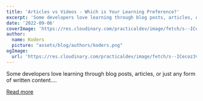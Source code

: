 ```yaml
---
title: 'Articles vs Videos - Which is Your Learning Preference?'
excerpt: 'Some developers love learning through blog posts, articles, or just any form of written content....'
date: '2022-09-06'
coverImage: 'https://res.cloudinary.com/practicaldev/image/fetch/s--ICecoz3v--/c_imagga_scale,f_auto,fl_progressive,h_420,q_auto,w_1000/https://dev-to-uploads.s3.amazonaws.com/uploads/articles/1hkwbofmu2x7jup18wvn.jpg'
author:
  name: Koders
  picture: "assets/blog/authors/koders.png"
ogImage:
  url: 'https://res.cloudinary.com/practicaldev/image/fetch/s--ICecoz3v--/c_imagga_scale,f_auto,fl_progressive,h_420,q_auto,w_1000/https://dev-to-uploads.s3.amazonaws.com/uploads/articles/1hkwbofmu2x7jup18wvn.jpg'
---
```


Some developers love learning through blog posts, articles, or just any form of written content....

[Read more](https://dev.to/medusajs/articles-vs-videos-which-is-your-learning-preference-f8)
